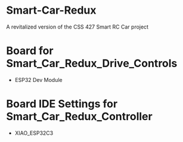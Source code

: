 # Smart-Car-Redux
A revitalized version of the CSS 427 Smart RC Car project

# Board for Smart_Car_Redux_Drive_Controls
- ESP32 Dev Module

# Board IDE Settings for Smart_Car_Redux_Controller
- XIAO_ESP32C3
